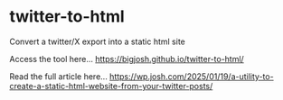 # twitter-to-html
 Convert a twitter/X export into a static html site

 Access the tool here...
 https://bigjosh.github.io/twitter-to-html/

 Read the full article here...
 https://wp.josh.com/2025/01/19/a-utility-to-create-a-static-html-website-from-your-twitter-posts/
